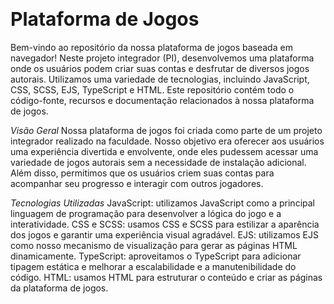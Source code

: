 # <span style="font-size:30px;">Plataforma de Jogos</span>
Bem-vindo ao repositório da nossa plataforma de jogos baseada em navegador! Neste projeto integrador (PI), desenvolvemos uma plataforma onde os usuários podem criar suas contas e desfrutar de diversos jogos autorais. Utilizamos uma variedade de tecnologias, incluindo JavaScript, CSS, SCSS, EJS, TypeScript e HTML. Este repositório contém todo o código-fonte, recursos e documentação relacionados à nossa plataforma de jogos.

*Visão Geral*
Nossa plataforma de jogos foi criada como parte de um projeto integrador realizado na faculdade. Nosso objetivo era oferecer aos usuários uma experiência divertida e envolvente, onde eles pudessem acessar uma variedade de jogos autorais sem a necessidade de instalação adicional. Além disso, permitimos que os usuários criem suas contas para acompanhar seu progresso e interagir com outros jogadores.

*Tecnologias Utilizadas*
JavaScript: utilizamos JavaScript como a principal linguagem de programação para desenvolver a lógica do jogo e a interatividade.
CSS e SCSS: usamos CSS e SCSS para estilizar a aparência dos jogos e garantir uma experiência visual agradável.
EJS: utilizamos EJS como nosso mecanismo de visualização para gerar as páginas HTML dinamicamente.
TypeScript: aproveitamos o TypeScript para adicionar tipagem estática e melhorar a escalabilidade e a manutenibilidade do código.
HTML: usamos HTML para estruturar o conteúdo e criar as páginas da plataforma de jogos.

